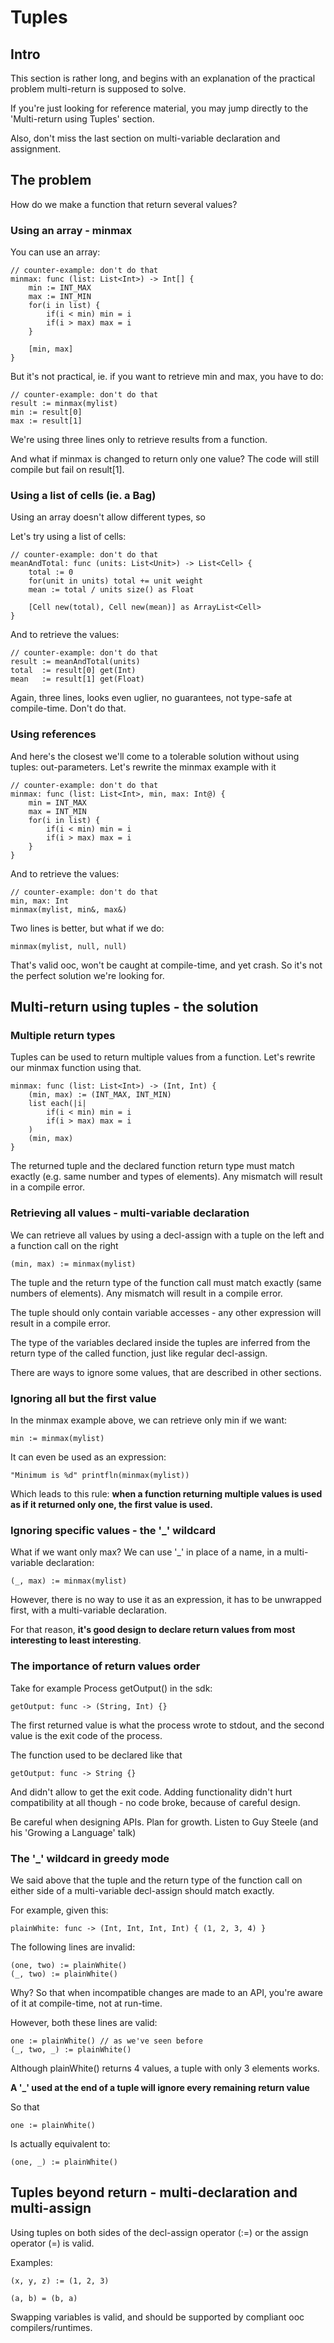Tuples
======

Intro
-----

This section is rather long, and begins with an explanation of the practical
problem multi-return is supposed to solve.

If you're just looking for reference material, you may jump directly
to the 'Multi-return using Tuples' section.

Also, don't miss the last section on multi-variable declaration and assignment.


The problem
-----------

How do we make a function that return several values?

### Using an array - minmax ###

You can use an array:

    // counter-example: don't do that
    minmax: func (list: List<Int>) -> Int[] {
        min := INT_MAX
        max := INT_MIN
        for(i in list) {
            if(i < min) min = i
            if(i > max) max = i
        }

        [min, max]
    }

But it's not practical, ie. if you want to retrieve min and max, you have to do:

    // counter-example: don't do that
    result := minmax(mylist)
    min := result[0]
    max := result[1]

We're using three lines only to retrieve results from a function.

And what if minmax is changed to return only one value? The code will still
compile but fail on result[1].

### Using a list of cells (ie. a Bag) ###

Using an array doesn't allow different types, so

Let's try using a list of cells:

    // counter-example: don't do that
    meanAndTotal: func (units: List<Unit>) -> List<Cell> {
        total := 0
        for(unit in units) total += unit weight
        mean := total / units size() as Float

        [Cell new(total), Cell new(mean)] as ArrayList<Cell>
    }

And to retrieve the values:

    // counter-example: don't do that
    result := meanAndTotal(units)
    total  := result[0] get(Int)
    mean   := result[1] get(Float)

Again, three lines, looks even uglier, no guarantees, not type-safe at
compile-time. Don't do that.

### Using references ###

And here's the closest we'll come to a tolerable solution without using
tuples: out-parameters. Let's rewrite the minmax example with it

    // counter-example: don't do that
    minmax: func (list: List<Int>, min, max: Int@) {
        min = INT_MAX
        max = INT_MIN
        for(i in list) {
            if(i < min) min = i
            if(i > max) max = i
        }
    }

And to retrieve the values:

    // counter-example: don't do that
    min, max: Int
    minmax(mylist, min&, max&)

Two lines is better, but what if we do:

    minmax(mylist, null, null)

That's valid ooc, won't be caught at compile-time, and yet crash.
So it's not the perfect solution we're looking for.

Multi-return using tuples - the solution
----------------------------------------

### Multiple return types ###

Tuples can be used to return multiple values from a function. Let's
rewrite our minmax function using that.

    minmax: func (list: List<Int>) -> (Int, Int) {
        (min, max) := (INT_MAX, INT_MIN)
        list each(|i|
            if(i < min) min = i
            if(i > max) max = i
        )
        (min, max)
    }

The returned tuple and the declared function return type must
match exactly (e.g. same number and types of elements). Any mismatch
will result in a compile error.

### Retrieving all values - multi-variable declaration ###

We can retrieve all values by using a decl-assign with a tuple
on the left and a function call on the right

    (min, max) := minmax(mylist)

The tuple and the return type of the function call must match exactly
(same numbers of elements). Any mismatch will result in a compile error.

The tuple should only contain variable accesses - any other expression
will result in a compile error.

The type of the variables declared inside the tuples are inferred
from the return type of the called function, just like regular decl-assign.

There are ways to ignore some values, that are described in other sections.


### Ignoring all but the first value ###

In the minmax example above, we can retrieve only min if we want:

    min := minmax(mylist)

It can even be used as an expression:

    "Minimum is %d" printfln(minmax(mylist))

Which leads to this rule: **when a function returning multiple values
is used as if it returned only one, the first value is used.**


### Ignoring specific values - the '_' wildcard ###

What if we want only max? We can use '_' in place of a name, in a
multi-variable declaration:

    (_, max) := minmax(mylist)

However, there is no way to use it as an expression, it has to be
unwrapped first, with a multi-variable declaration.

For that reason, **it's good design to declare return values from most
interesting to least interesting**.

### The importance of return values order ###

Take for example Process getOutput() in the sdk:

    getOutput: func -> (String, Int) {}

The first returned value is what the process wrote to stdout, and
the second value is the exit code of the process.

The function used to be declared like that

    getOutput: func -> String {}

And didn't allow to get the exit code. Adding functionality didn't
hurt compatibility at all though - no code broke, because of careful
design.

Be careful when designing APIs. Plan for growth. Listen to Guy Steele
(and his 'Growing a Language' talk)

### The '_' wildcard in greedy mode ###

We said above that the tuple and the return type of the function call
on either side of a multi-variable decl-assign should match exactly.

For example, given this:

    plainWhite: func -> (Int, Int, Int, Int) { (1, 2, 3, 4) }

The following lines are invalid:

    (one, two) := plainWhite()
    (_, two) := plainWhite()

Why? So that when incompatible changes are made to an API, you're
aware of it at compile-time, not at run-time.

However, both these lines are valid:

    one := plainWhite() // as we've seen before
    (_, two, _) := plainWhite()

Although plainWhite() returns 4 values, a tuple with only 3 elements
works.

**A '_' used at the end of a tuple will ignore every remaining return value**

So that

    one := plainWhite()

Is actually equivalent to:

    (one, _) := plainWhite()


Tuples beyond return - multi-declaration and multi-assign
---------------------------------------------------------

Using tuples on both sides of the decl-assign operator (:=) or
the assign operator (=) is valid.

Examples:

    (x, y, z) := (1, 2, 3)

    (a, b) = (b, a)

Swapping variables is valid, and should be supported by compliant
ooc compilers/runtimes.



















